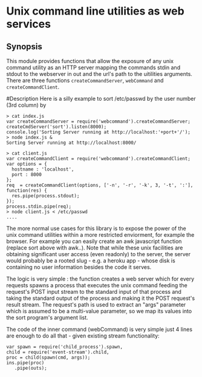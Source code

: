 Unix command line utilities as web services
==

## Synopsis

This module provides functions that allow the exposure of any unix command utility as an HTTP server mapping the commands stdin and stdout to the webserver in out and the url's path to the uitilities arguments.
There are three functions `createCommandServer`, `webCommand` and `createCommandClient`.

#Description
Here is a silly example to sort /etc/passwd by the user number (3rd column) by 

```
> cat index.js
var createCommandServer = require('webcommand').createCommandServer;
createCmdServer('sort').listen(8000);
console.log('Sorting Server running at http://localhost:'+port+'/');
> node index.js &
Sorting Server running at http://localhost:8000/

> cat client.js
var createCommandClient = require('webcommand').createCommandClient;
var options = {
  hostname : 'localhost',
  port : 8000
};
req  = createCommandClient(options, ['-n', '-r', '-k', 3, '-t', ':'], function(res) {
  res.pipe(process.stdout);
});
process.stdin.pipe(req);
> node client.js < /etc/passwd
....

```
The more normal use cases for this library is to expose the power of the unix command utilities within a more restricted enviorment, for example the browser. For example you can easily create an awk javascript function (replace sort above with awk..). Note that while these unix facilities are obtaining significant user access (even readonly) to the server, the server would probably be a rooted slug - e.g. a heroku app - whose disk is containing no user information besides the code it serves.

The logic is very simple : the function creates a web server which for every requests spawns a process that executes the unix command feeding the request's POST input stream to the standard input of that process and taking the standard output of the process and making it the POST request's result stream.
The request's path is used to extract an "args" parameter which is assumed to be a multi-value parameter, so we map its values into the sort program's argument list.

The code of the inner command (webCommand) is very simple just 4 lines are enough to do all that - given existing stream functionality:

    var spawn = require('child_process').spawn,
	child = require('event-stream').child,
	proc = child(spawn(cmd, args));
    ins.pipe(proc)
       .pipe(outs);

